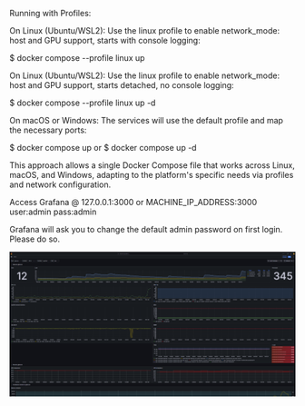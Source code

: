 Running with Profiles:

On Linux (Ubuntu/WSL2): Use the linux profile to enable network_mode: host and GPU support, starts with console logging:

$ docker compose --profile linux up

On Linux (Ubuntu/WSL2): Use the linux profile to enable network_mode: host and GPU support, starts detached, no console logging:

$ docker compose --profile linux up -d

On macOS or Windows: The services will use the default profile and map the necessary ports:

$ docker compose up
or
$ docker compose up -d

This approach allows a single Docker Compose file that works across Linux, macOS, and Windows, adapting to 
the platform's specific needs via profiles and network configuration.

Access Grafana @ 127.0.0.1:3000 or MACHINE_IP_ADDRESS:3000
user:admin
pass:admin

Grafana will ask you to change the default admin password on first login. Please do so.


![Glances on Grafana](https://github.com/rlederer-C136/SysView/blob/main/SysView.png?raw=true)
